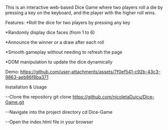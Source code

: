 This is an interactive web-based Dice Game where two players roll a die by pressing a key on the keyboard, and the player with the higher roll wins.

Features:
  *Roll the dice for two players by pressing any key
  
  *Randomly display dice faces (from 1 to 6)
  
  *Announce the winner or a draw after each roll
  
  *Smooth gameplay without needing to refresh the page
  
  *DOM manipulation to update the dice dynamically

Demo:
  https://github.com/user-attachments/assets/7f0ef541-c92b-43c3-9863-aeb86f8ba371


Installation & Usage
  
 --Clone the repository
git clone https://github.com/nicoletaDuicu/Dice-Game.git

--Navigate into the project directory
cd Dice-Game

--Open the index.html file in your browser
